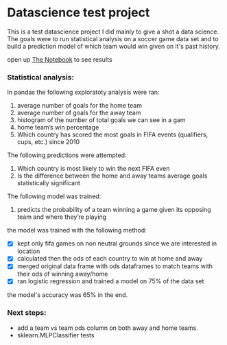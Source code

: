 # Datascience test project

This is a test datascience project I did mainly to give a shot a data science. The goals were to run statistical analysis on a soccer game data set and to build a prediction model of which team would win given on it's past history.

open up [The Notebook](soccerNotebook.ipynb) to see results

### Statistical analysis:

In pandas the following exploratoty analysis were ran:

1. average number of goals for the home team
1. average number of goals for the away team
1. histogram of the number of total goals we can see in a gam
1. home team’s win percentage
1. Which country has scored the most goals in FIFA events (qualifiers, cups, etc.) since 2010

The following predictions were attempted:

1. Which country is most likely to win the next FIFA even
1. Is the difference between the home and away teams average goals statistically significant

The following model was trained:

1. predicts the probability of a team winning a game given its opposing team and where they’re playing

the model was trained with the following method:

- [x] kept only fifa games on non neutral grounds since we are interested in location
- [x] calculated then the ods of each country to win at home and away
- [x] merged original data frame with ods dataframes to match teams with their ods of winning away/home
- [x] ran logistic regression and trained a model on 75% of the data set

the model's accuracy was 65% in the end.

### Next steps:

- add a team vs team ods column on both away and home teams.
- sklearn.MLPClassifier tests
